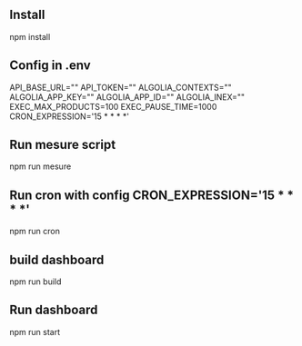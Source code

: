 ## Install 
npm install 

## Config in .env 
API_BASE_URL=""
API_TOKEN="" 
ALGOLIA_CONTEXTS=""
ALGOLIA_APP_KEY=""
ALGOLIA_APP_ID=""
ALGOLIA_INEX=""
EXEC_MAX_PRODUCTS=100
EXEC_PAUSE_TIME=1000
CRON_EXPRESSION='15 * * * *'


## Run mesure script 
npm run mesure 

## Run cron with config CRON_EXPRESSION='15 * * * *'
npm run cron 


## build dashboard 
npm run build 

## Run dashboard 
npm run start 